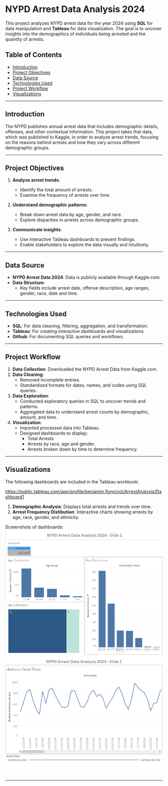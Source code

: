 # NYPD Arrest Data Analysis 2024

This project analyzes NYPD arrest data for the year 2024 using **SQL** for data manipulation and **Tableau** for data visualization. The goal is to uncover insights into the demographics of individuals being arrested and the quantity of arrests. 

## Table of Contents

- [Introduction](#introduction)
- [Project Objectives](#project-objectives)
- [Data Source](#data-source)
- [Technologies Used](#technologies-used)
- [Project Workflow](#project-workflow)
- [Visualizations](#visualizations)

---

## Introduction

The NYPD publishes annual arrest data that includes demographic details, offenses, and other contextual information. This project takes that data, which was published to Kaggle, in order to analyze arrest trends, focusing on the reasons behind arrests and how they vary across different demographic groups. 

---

## Project Objectives

1. **Analyze arrest trends**:
   - Identify the total amount of arrests.
   - Examine the frequency of arrests over time.

2. **Understand demographic patterns**:
   - Break down arrest data by age, gender, and race.
   - Explore disparities in arrests across demographic groups.

3. **Communicate insights**:
   - Use interactive Tableau dashboards to present findings.
   - Enable stakeholders to explore the data visually and intuitively.

---

## Data Source

- **NYPD Arrest Data 2024**: Data is publicly available through Kaggle.com.  
- **Data Structure**: 
  - Key fields include arrest date, offense description, age ranges, gender, race, date and time.

---

## Technologies Used

- **SQL**: For data cleaning, filtering, aggregation, and transformation. 
- **Tableau**: For creating interactive dashboards and visualizations.  
- **Github**: For documenting SQL queries and workflows.

---

## Project Workflow

1. **Data Collection**: Downloaded the NYPD Arrest Data from Kaggle.com.
2. **Data Cleaning**: 
   - Removed incomplete entries.
   - Standardized formats for dates, names, and codes using SQL queries.
3. **Data Exploration**:
   - Conducted exploratory queries in SQL to uncover trends and patterns.
   - Aggregated data to understand arrest counts by demographic, amount, and time.
4. **Visualization**:
   - Imported processed data into Tableau.
   - Designed dashboards to display:
     - Total Arrests
     - Arrests by race, age and gender.
     - Arrests broken down by time to determine frequency.

---

## Visualizations

The following dashboards are included in the Tableau workbook:

https://public.tableau.com/app/profile/benjamin.flynn/viz/ArrestAnalysis/Dashboard1

1. **Demographic Analysis**: Displays total arrests and trends over time.
2. **Arrest Frequency Distibution**: Interactive charts showing arrests by age, race, gender, and ethnicity.

Screenshots of dashboards:  
![Demographic Analysis](demographics.PNG)  
![Arrest Frequency Distibution](frequency.PNG)  

---
